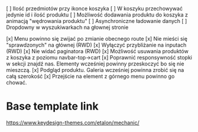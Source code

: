 [ ] Ilość przedmiotów przy ikonce koszyka
[ ] W koszyku przechowywać jedynie id i ilość produktu
[ ] Możliwość dodawania produktu do koszyka z animacją "wędrowania produktu"
[ ] Asynchroniczne ładowanie danych
[ ] Dropdowny w wyszukiwarkach na głownej stronie

[x] Menu powinno się zwijać po zmianie obecnego route
[x] Nie mieści się "sprawdzonych" na głównej (RWD)
[x] Wyłączyć przybliżanie na inputach (RWD)
[x] Nie widać paginatora (RWD)
[x] Możliwość usuwania produktów z koszyka z poziomu navbar-top->cart
[x] Poprawnić responsywność stopki w sekcji znajdź nas. Elementy wcześniej powinny przeskoczyć bo się nie mieszczą.
[x] Podgląd produktu. Galeria wcześniej powinna zrobić się na całą szerokość
[x] Przejście na element z górnego menu powinno go chować.

# Base template link
https://www.keydesign-themes.com/etalon/mechanic/
